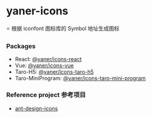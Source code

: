 # yaner-icons

⭐ 根据 iconfont 图标库的 Symbol 地址生成图标

### Packages

- React: [@yaner/icons-react](./packages/icons-react)
- Vue: [@yaner/icons-vue](./packages/icons-vue)
- Taro-H5: [@yaner/icons-taro-h5](./packages/icons-taro-h5)
- Taro-MiniProgram: [@yaner/icons-taro-mini-program](./packages/icons-taro-mini-program)


### Reference project 参考项目

- [ant-design-icons](https://github.com/ant-design/ant-design-icons)
